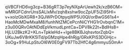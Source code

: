 qVBCFHD6vg3cp+B36gRT3p7eyNXpArUewh2k/xzB6OM=
wMRGFCdnrUnsSALlxMv/zqh8xshw9ocZpUF5iZi95HI=
v+xolzGbXGR8+3QJWPrDOtpyqWP5U0Ql/orBwGS61s4=
HaoMcMDwMxaM8/funhNtZMCePcnNiCYHG1rOvbqnC1M=
z3u00QRvOAtNDdEpVkmudLpntCa+DPV8k22t+BdlHs8=
HjLU2BkzK2+KLn+TpkleHd++lge8BKBJqhsvtorZqbQ=
UKuJw6V8rKK5lTd/pGMzqHpe4hRjg/GRxKPiS3DGHjc=
3oOg+91HuLpStuOl6W0E0gFV97Tb2HfC4g6mmyuS0mA=
